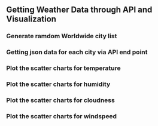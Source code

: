 ## Getting Weather Data through API and Visualization

### Generate ramdom Worldwide city list 

### Getting json data for each city via API end point

### Plot the scatter charts for temperature

### Plot the scatter charts for humidity

### Plot the scatter charts for cloudness

### Plot the scatter charts for windspeed
